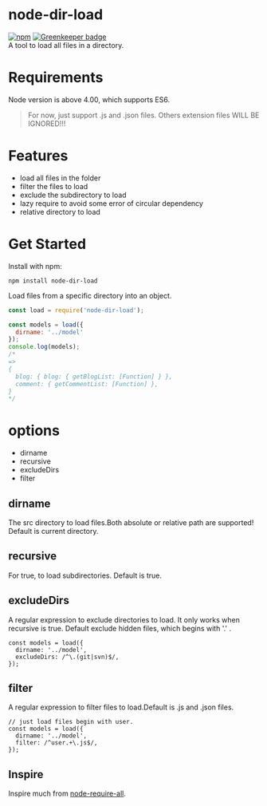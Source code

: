 # node-dir-load
[![npm](https://img.shields.io/npm/dt/node-dir-load.svg)]() [![Greenkeeper badge](https://badges.greenkeeper.io/gedennis/node-dir-load.svg)](https://greenkeeper.io/)  
A tool to load all files in a directory.

# Requirements
Node version is above 4.00, which supports ES6.
> For now, just support .js and .json files. Others extension files WILL BE IGNORED!!!

# Features
- load all files in the folder
- filter the files to load
- exclude the subdirectory to load
- lazy require to avoid some error of circular dependency
- relative directory to load

# Get Started
Install with npm:
```shell
npm install node-dir-load
```
Load files from a specific directory into an object.
```javascript
const load = require('node-dir-load');

const models = load({
  dirname: '../model'
});
console.log(models);
/*
=> 
{ 
  blog: { blog: { getBlogList: [Function] } },
  comment: { getCommentList: [Function] },
}
*/
```
# options
- dirname
- recursive
- excludeDirs
- filter
## dirname
The src directory to load files.Both absolute or relative path are supported! 
Default is current directory.
## recursive
For true, to load subdirectories. Default is true.
## excludeDirs
A regular expression to exclude directories to load. It only works when recursive is true.
Default exclude hidden files, which begins with '.' .
```
const models = load({
  dirname: '../model',
  excludeDirs: /^\.(git|svn)$/,
});
```
## filter
A regular expression to filter files to load.Default is .js and .json files.
```
// just load files begin with user.
const models = load({
  dirname: '../model',
  filter: /^user.+\.js$/,
});
```
## Inspire
Inspire much from [node-require-all](https://github.com/felixge/node-require-all).

